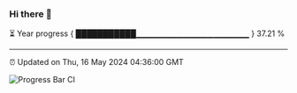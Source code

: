 ### Hi there 👋

⏳ Year progress { ███████████▁▁▁▁▁▁▁▁▁▁▁▁▁▁▁▁▁▁▁ } 37.21 %

---

⏰ Updated on Thu, 16 May 2024 04:36:00 GMT

![Progress Bar CI](https://github.com/IshwaranRudhara/GIT-ACTION/workflows/Progress%20Bar%20CI/badge.svg)

